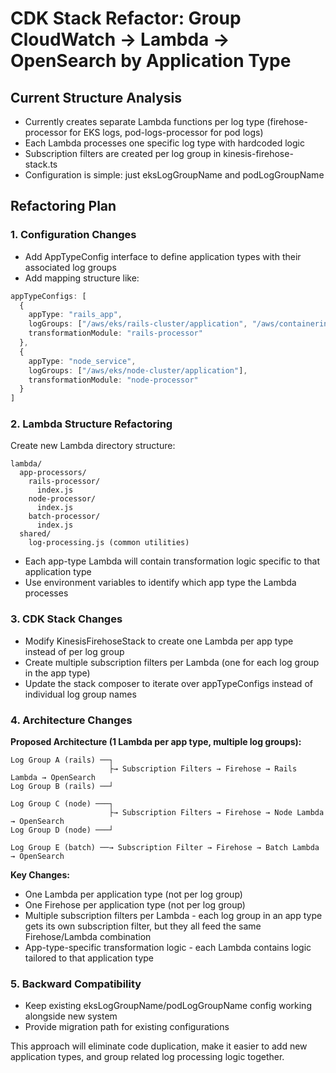 # CDK Stack Refactor: Group CloudWatch → Lambda → OpenSearch by Application Type

## Current Structure Analysis

- Currently creates separate Lambda functions per log type (firehose-processor for EKS logs, pod-logs-processor for pod logs)
- Each Lambda processes one specific log type with hardcoded logic
- Subscription filters are created per log group in kinesis-firehose-stack.ts
- Configuration is simple: just eksLogGroupName and podLogGroupName

## Refactoring Plan

### 1. Configuration Changes

- Add AppTypeConfig interface to define application types with their associated log groups
- Add mapping structure like:
```typescript
appTypeConfigs: [
  {
    appType: "rails_app",
    logGroups: ["/aws/eks/rails-cluster/application", "/aws/containerinsights/rails/application"],
    transformationModule: "rails-processor"
  },
  {
    appType: "node_service", 
    logGroups: ["/aws/eks/node-cluster/application"],
    transformationModule: "node-processor"
  }
]
```

### 2. Lambda Structure Refactoring

Create new Lambda directory structure:
```
lambda/
  app-processors/
    rails-processor/
      index.js
    node-processor/
      index.js
    batch-processor/
      index.js
  shared/
    log-processing.js (common utilities)
```

- Each app-type Lambda will contain transformation logic specific to that application type
- Use environment variables to identify which app type the Lambda processes

### 3. CDK Stack Changes

- Modify KinesisFirehoseStack to create one Lambda per app type instead of per log group
- Create multiple subscription filters per Lambda (one for each log group in the app type)
- Update the stack composer to iterate over appTypeConfigs instead of individual log group names

### 4. Architecture Changes

**Proposed Architecture (1 Lambda per app type, multiple log groups):**

```
Log Group A (rails) ──┐
                      ├→ Subscription Filters → Firehose → Rails Lambda → OpenSearch
Log Group B (rails) ──┘

Log Group C (node) ───┐
                      ├→ Subscription Filters → Firehose → Node Lambda → OpenSearch  
Log Group D (node) ───┘

Log Group E (batch) ──→ Subscription Filter → Firehose → Batch Lambda → OpenSearch
```

**Key Changes:**
- One Lambda per application type (not per log group)
- One Firehose per application type (not per log group)  
- Multiple subscription filters per Lambda - each log group in an app type gets its own subscription filter, but they all feed the same Firehose/Lambda combination
- App-type-specific transformation logic - each Lambda contains logic tailored to that application type

### 5. Backward Compatibility

- Keep existing eksLogGroupName/podLogGroupName config working alongside new system
- Provide migration path for existing configurations

This approach will eliminate code duplication, make it easier to add new application types, and group related log processing logic together.